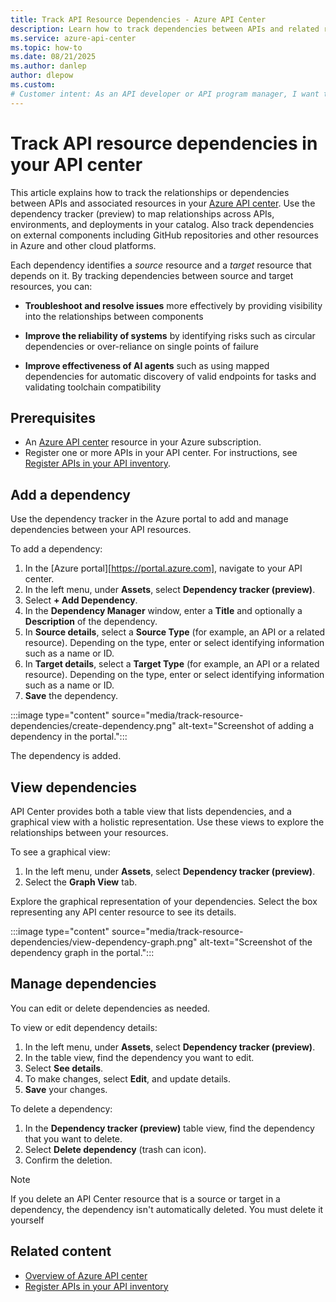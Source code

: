 ```yaml
---
title: Track API Resource Dependencies - Azure API Center
description: Learn how to track dependencies between APIs and related resources in your Azure API center.
ms.service: azure-api-center
ms.topic: how-to
ms.date: 08/21/2025
ms.author: danlep
author: dlepow
ms.custom: 
# Customer intent: As an API developer or API program manager, I want to understand the dependencies between API resources in my organization's API center.
---
```


# Track API resource dependencies in your API center 

This article explains how to track the relationships or dependencies between APIs and associated resources in your [Azure API center](overview.md). Use the dependency tracker (preview) to map relationships across APIs, environments, and deployments in your catalog. Also track dependencies on external components including GitHub repositories and other resources in Azure and other cloud platforms.

Each dependency identifies a *source* resource and a *target* resource that depends on it. By tracking dependencies between source and target resources, you can:

* **Troubleshoot and resolve issues** more effectively by providing visibility into the relationships between components

* **Improve the reliability of systems** by identifying risks such as circular dependencies or over-reliance on single points of failure

* **Improve effectiveness of AI agents** such as using mapped dependencies for automatic discovery of valid endpoints for tasks and validating toolchain compatibility

## Prerequisites

* An [Azure API center](overview.md) resource in your Azure subscription.
* Register one or more APIs in your API center. For instructions, see [Register APIs in your API inventory](register-apis.md).

## Add a dependency

Use the dependency tracker in the Azure portal to add and manage dependencies between your API resources. 

To add a dependency:

1. In the [Azure portal][https://portal.azure.com], navigate to your API center.
1. In the left menu, under **Assets**, select **Dependency tracker (preview)**.
1. Select **+ Add Dependency**.
1. In the **Dependency Manager** window, enter a **Title** and optionally a **Description** of the dependency.
1. In **Source details**, select a **Source Type** (for example, an API or a related resource). Depending on the type, enter or select identifying information such as a name or ID.
1. In **Target details**, select a **Target Type** (for example, an API or a related resource). Depending on the type, enter or select identifying information such as a name or ID.
1. **Save** the dependency.

:::image type="content" source="media/track-resource-dependencies/create-dependency.png" alt-text="Screenshot of adding a dependency in the portal.":::

The dependency is added. 

## View dependencies 

API Center provides both a table view that lists dependencies, and a graphical view with a holistic representation. Use these views to explore the relationships between your resources.

To see a graphical view:

1. In the left menu, under **Assets**, select **Dependency tracker (preview)**.
1. Select the **Graph View** tab.

Explore the graphical representation of your dependencies. Select the box representing any API center resource to see its details.

:::image type="content" source="media/track-resource-dependencies/view-dependency-graph.png" alt-text="Screenshot of the dependency graph in the portal.":::

## Manage dependencies

You can edit or delete dependencies as needed.

To view or edit dependency details:

1. In the left menu, under **Assets**, select **Dependency tracker (preview)**.
1. In the table view, find the dependency you want to edit.
1. Select **See details**.
1. To make changes, select **Edit**, and update details.
1. **Save** your changes.

To delete a dependency:

1. In the **Dependency tracker (preview)** table view, find the dependency that you want to delete.
1. Select **Delete dependency** (trash can icon).
1. Confirm the deletion.

> [!NOTE]
> If you delete an API Center resource that is a source or target in a dependency, the dependency isn't automatically deleted. You must delete it yourself

## Related content

* [Overview of Azure API center](overview.md)
* [Register APIs in your API inventory](register-apis.md)